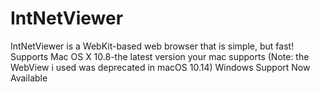 # IntNetViewer
IntNetViewer is a WebKit-based web browser that is simple, but fast!
Supports Mac OS X 10.8-the latest version your mac supports (Note: the WebView i used was deprecated in macOS 10.14)
Windows Support Now Available
